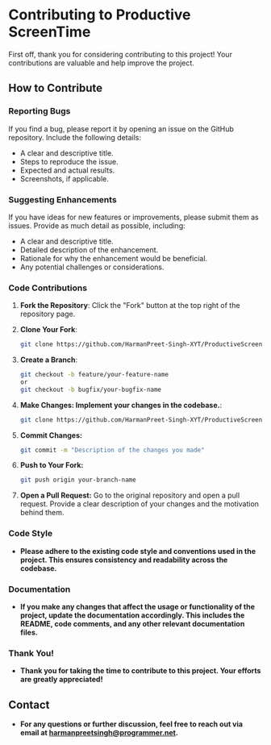 # Contributing to Productive ScreenTime

First off, thank you for considering contributing to this project! Your contributions are valuable and help improve the project.

## How to Contribute

### Reporting Bugs

If you find a bug, please report it by opening an issue on the GitHub repository. Include the following details:
- A clear and descriptive title.
- Steps to reproduce the issue.
- Expected and actual results.
- Screenshots, if applicable.

### Suggesting Enhancements

If you have ideas for new features or improvements, please submit them as issues. Provide as much detail as possible, including:
- A clear and descriptive title.
- Detailed description of the enhancement.
- Rationale for why the enhancement would be beneficial.
- Any potential challenges or considerations.

### Code Contributions

1. **Fork the Repository**: Click the "Fork" button at the top right of the repository page.

2. **Clone Your Fork**: 
   ```sh
   git clone https://github.com/HarmanPreet-Singh-XYT/ProductiveScreenTime
3. **Create a Branch**: 
   ```sh
   git checkout -b feature/your-feature-name
   or
   git checkout -b bugfix/your-bugfix-name
4. **Make Changes: Implement your changes in the codebase.**: 
   ```sh
   git clone https://github.com/HarmanPreet-Singh-XYT/ProductiveScreenTime
5. **Commit Changes:**
   ```sh
   git commit -m "Description of the changes you made"
6. **Push to Your Fork:**
   ```sh
   git push origin your-branch-name
7. **Open a Pull Request:**
Go to the original repository and open a pull request. Provide a clear description of your changes and the motivation behind them.

### Code Style
- **Please adhere to the existing code style and conventions used in the project. This ensures consistency and readability across the codebase.**

### Documentation
- **If you make any changes that affect the usage or functionality of the project, update the documentation accordingly. This includes the README, code comments, and any other relevant documentation files.**

### Thank You!
- **Thank you for taking the time to contribute to this project. Your efforts are greatly appreciated!**

## Contact
- **For any questions or further discussion, feel free to reach out via email at harmanpreetsingh@programmer.net.**

